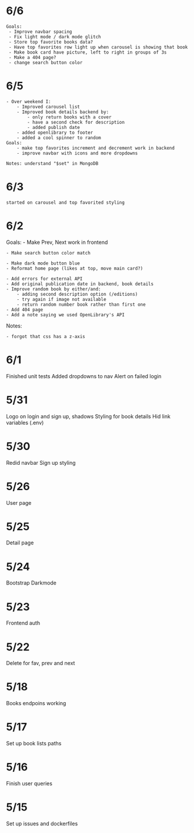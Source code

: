 # 6/6
    Goals:
     - Improve navbar spacing
     - Fix light mode / dark mode glitch
     - Store top favorite books data?
     - Have top favorites row light up when carousel is showing that book
     - Make book card have picture, left to right in groups of 3s
     - Make a 404 page?
     - change search button color

# 6/5
    - Over weekend I:
        - Improved carousel list
        - Improved book details backend by:
            - only return books with a cover
            - have a second check for description
            - added publish date
        - added openlibrary to footer
        - added a cool spinner to random
    Goals:
        - make top favorites increment and decrement work in backend
        - improve navbar with icons and more dropdowns

    Notes: understand "$set" in MongoDB

# 6/3

    started on carousel and top favorited styling

# 6/2

Goals:
    - Make Prev, Next work in frontend

    - Make search button color match

    - Make dark mode button blue
    - Reformat home page (likes at top, move main card?)

    - Add errors for external API
    - Add original publication date in backend, book details
    - Improve random book by either/and:
        - adding second description option (/editions)
        - try again if image not available
        - return random number book rather than first one
    - Add 404 page
    - Add a note saying we used OpenLibrary's API

Notes:

    - forgot that css has a z-axis

# 6/1

Finished unit tests
Added dropdowns to nav
Alert on failed login

# 5/31

Logo on login and sign up, shadows
Styling for book details
Hid link variables (.env)

# 5/30

Redid navbar
Sign up styling

# 5/26

User page

# 5/25

Detail page

# 5/24

Bootstrap
Darkmode

# 5/23

Frontend auth

# 5/22

Delete for fav, prev and next

# 5/18

Books endpoins working

# 5/17

Set up book lists paths

# 5/16

Finish user queries

# 5/15

Set up issues and dockerfiles

